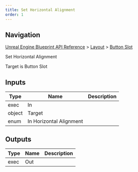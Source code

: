 ```yaml
---
title: Set Horizontal Alignment
order: 1
---
```

## Navigation

[Unreal Engine Blueprint API Reference](https://dev.epicgames.com/documentation/en-us/unreal-engine/BlueprintAPI) > [Layout](https://dev.epicgames.com/documentation/en-us/unreal-engine/BlueprintAPI/Layout) > [Button Slot](https://dev.epicgames.com/documentation/en-us/unreal-engine/BlueprintAPI/Layout/ButtonSlot)

Set Horizontal Alignment

Target is Button Slot

## Inputs

| Type | Name | Description |
| --- | --- | --- |
| exec | In |  |
| object | Target |  |
| enum | In Horizontal Alignment |  |

## Outputs

| Type | Name | Description |
| --- | --- | --- |
| exec | Out |  |
